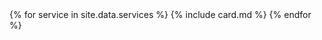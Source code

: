 <article class="post"> <!-- centres the content in the page -->
<section class="main-page">
<div markdown="1">

<div class="main">
  <div class="blog">     
  <div class="row row-cols-1 row-cols-lg-3 row-cols-md-2 row-cols-sm-2 d-flex align-items-stretch blog">
  {% for service in site.data.services %}   
    {% include card.md %}
  {% endfor %}
  </div>
  </div>
</div>

</div>
</section>
</article>